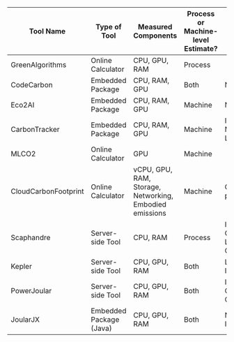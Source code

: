 | Tool Name            | Type of Tool            | Measured Components                                | Process or Machine-level Estimate? | Limitations                       | Carbon footprint or Energy Evaluated? | Github Link                                                      |
|----------------------|-------------------------|----------------------------------------------------|------------------------------------|-----------------------------------|---------------------------------------|------------------------------------------------------------------|
| GreenAlgorithms      | Online Calculator       | CPU, GPU, RAM                                        | Process                            |                                   | Carbon Footprint                      | https://github.com/GreenAlgorithms/green-algorithms-tool         |
| CodeCarbon           | Embedded Package        | CPU, RAM, GPU                                        | Both                               | Nvidia GPU                        | Carbon Footprint                      | https://github.com/mlco2/codecarbon                              |
| Eco2AI               | Embedded Package        | CPU, RAM, GPU                                        | Machine                            | Nvidia GPU                        | Carbon Footprint                      | https://github.com/sb-ai-lab/Eco2AI                              |
| CarbonTracker        | Embedded Package        | CPU, RAM, GPU                                        | Machine                            | Intel CPU, Nvidia GPU, Linux/mac OS | Carbon Footprint                      | https://github.com/lfwa/carbontracker                            |
| MLCO2                | Online Calculator       | GPU                                                | Machine                            |                                   | Carbon Footprint                      | https://mlco2.github.io/impact/#compute                          |
| CloudCarbonFootprint | Online Calculator       | vCPU, GPU, RAM, Storage, Networking, Embodied emissions | Machine                            | Cloud providers only              | Carbon Footprint                      | https://github.com/cloud-carbon-footprint/cloud-carbon-footprint |
| Scaphandre           | Server-side Tool        | CPU, RAM                                            | Process                            | Intel/AMD CPU, Linux/Windows OS    | Energy                                | https://github.com/hubblo-org/scaphandre                         |
| Kepler               | Server-side Tool        | CPU, GPU, RAM                                        | Both                               | Linux OS, Intel/AMD CPU            | Energy                                | https://github.com/sustainable-computing-io/kepler               |
| PowerJoular          | Server-side Tool        | CPU, GPU, RAM                                        | Both                               | Intel/AMD CPU, Nvidia GPU, Linux OS | Energy                                | https://github.com/joular/powerjoular                            |
| JoularJX             | Embedded Package (Java) | CPU, GPU, RAM                                        | Both                               | Nvidia GPU, Intel/AMD CPU          | Energy                                | https://github.com/joular/joularjx                               |
